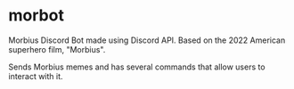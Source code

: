 # morbot
Morbius Discord Bot made using Discord API. Based on the 2022 American superhero film, "Morbius".

Sends Morbius memes and has several commands that allow users to interact with it.
